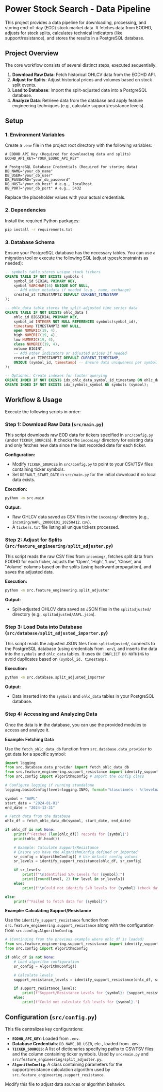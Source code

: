 # Power Stock Search - Data Pipeline

This project provides a data pipeline for downloading, processing, and storing end-of-day (EOD) stock market data. It fetches data from EODHD, adjusts for stock splits, calculates technical indicators (like support/resistance), and stores the results in a PostgreSQL database.

## Project Overview

The core workflow consists of several distinct steps, executed sequentially:

1.  **Download Raw Data**: Fetch historical OHLCV data from the EODHD API.
2.  **Adjust for Splits**: Adjust historical prices and volumes based on stock split events.
3.  **Load to Database**: Import the split-adjusted data into a PostgreSQL database.
4.  **Analyze Data**: Retrieve data from the database and apply feature engineering techniques (e.g., calculate support/resistance levels).

## Setup

### 1. Environment Variables

Create a `.env` file in the project root directory with the following variables:

```dotenv
# EODHD API Key (Required for downloading data and splits)
EODHD_API_KEY="YOUR_EODHD_API_KEY"

# PostgreSQL Database Credentials (Required for storing data)
DB_NAME="your_db_name"
DB_USER="your_db_user"
DB_PASSWORD="your_db_password"
DB_HOST="your_db_host" # e.g., localhost
DB_PORT="your_db_port" # e.g., 5432
```

Replace the placeholder values with your actual credentials.

### 2. Dependencies

Install the required Python packages:

```bash
pip install -r requirements.txt
```

### 3. Database Schema

Ensure your PostgreSQL database has the necessary tables. You can use a migration tool or execute the following SQL (adjust types/constraints as needed):

```sql
-- symbols table stores unique stock tickers
CREATE TABLE IF NOT EXISTS symbols (
    symbol_id SERIAL PRIMARY KEY,
    symbol VARCHAR(16) UNIQUE NOT NULL,
    -- Add other metadata if needed (e.g., name, exchange)
    created_at TIMESTAMPTZ DEFAULT CURRENT_TIMESTAMP
);

-- ohlc_data table stores the split-adjusted time series data
CREATE TABLE IF NOT EXISTS ohlc_data (
    ohlc_id BIGSERIAL PRIMARY KEY,
    symbol_id INTEGER NOT NULL REFERENCES symbols(symbol_id),
    timestamp TIMESTAMPTZ NOT NULL,
    open NUMERIC(19, 4),
    high NUMERIC(19, 4),
    low NUMERIC(19, 4),
    close NUMERIC(19, 4),
    volume BIGINT,
    -- Add other indicators or adjusted prices if needed
    created_at TIMESTAMPTZ DEFAULT CURRENT_TIMESTAMP,
    UNIQUE (symbol_id, timestamp) -- Ensure data uniqueness per symbol per timestamp
);

-- Optional: Create indexes for faster querying
CREATE INDEX IF NOT EXISTS idx_ohlc_data_symbol_id_timestamp ON ohlc_data (symbol_id, timestamp DESC);
CREATE INDEX IF NOT EXISTS idx_symbols_symbol ON symbols (symbol);
```

## Workflow & Usage

Execute the following scripts in order:

### Step 1: Download Raw Data (`src/main.py`)

This script downloads raw EOD data for tickers specified in `src/config.py` (under `TICKER_SOURCES`). It checks the `incoming/` directory for existing data and only fetches new data since the last recorded date for each ticker.

**Configuration:**
*   Modify `TICKER_SOURCES` in `src/config.py` to point to your CSV/TSV files containing ticker symbols.
*   Set `DEFAULT_START_DATE` in `src/main.py` for the initial download if no local data exists.

**Execution:**

```bash
python -m src.main
```

**Output:**
*   Raw OHLCV data saved as CSV files in the `incoming/` directory (e.g., `incoming/AAPL_20000101_20250412.csv`).
*   A `tickers.txt` file listing all unique tickers processed.

### Step 2: Adjust for Splits (`src/feature_engineering/split_adjuster.py`)

This script reads the raw CSV files from `incoming/`, fetches split data from EODHD for each ticker, adjusts the 'Open', 'High', 'Low', 'Close', and 'Volume' columns based on the splits (using backward propagation), and saves the adjusted data.

**Execution:**

```bash
python -m src.feature_engineering.split_adjuster
```

**Output:**
*   Split-adjusted OHLCV data saved as JSON files in the `splitadjusted/` directory (e.g., `splitadjusted/AAPL.json`).

### Step 3: Load Data into Database (`src/database/split_adjusted_importer.py`)

This script reads the adjusted JSON files from `splitadjusted/`, connects to the PostgreSQL database (using credentials from `.env`), and inserts the data into the `symbols` and `ohlc_data` tables. It uses `ON CONFLICT DO NOTHING` to avoid duplicates based on `(symbol_id, timestamp)`.

**Execution:**

```bash
python -m src.database.split_adjusted_importer
```

**Output:**
*   Data inserted into the `symbols` and `ohlc_data` tables in your PostgreSQL database.

### Step 4: Accessing and Analyzing Data

Once the data is in the database, you can use the provided modules to access and analyze it.

**Example: Fetching Data**

Use the `fetch_ohlc_data_db` function from `src.database.data_provider` to get data for a specific symbol:

```python
import logging
from src.database.data_provider import fetch_ohlc_data_db
from src.feature_engineering.support_resistance import identify_support_resistance
from src.config import AlgorithmConfig # Import the config class

# Configure logging if running standalone
logging.basicConfig(level=logging.INFO, format='%(asctime)s - %(levelname)s - %(message)s')

symbol = "AAPL"
start_date = "2024-01-01"
end_date = "2024-12-31"

# Fetch data from the database
ohlc_df = fetch_ohlc_data_db(symbol, start_date, end_date)

if ohlc_df is not None:
    print(f"Fetched {len(ohlc_df)} records for {symbol}")
    print(ohlc_df.head())

    # Example: Calculate Support/Resistance
    # Ensure you have the AlgorithmConfig defined or imported
    sr_config = AlgorithmConfig() # Use default config values
    sr_levels = identify_support_resistance(ohlc_df, sr_config)

    if sr_levels:
        print(f"\nIdentified S/R Levels for {symbol}:")
        print([round(level, 2) for level in sr_levels])
    else:
        print(f"\nCould not identify S/R levels for {symbol} (check data/config).")

else:
    print(f"Failed to fetch data for {symbol}")

```

**Example: Calculating Support/Resistance**

Use the `identify_support_resistance` function from `src.feature_engineering.support_resistance` along with the configuration from `src.config.AlgorithmConfig`:

```python
# (Continuing from the previous example where ohlc_df is loaded)
from src.feature_engineering.support_resistance import identify_support_resistance
from src.config import AlgorithmConfig

if ohlc_df is not None:
    # Load algorithm configuration
    sr_config = AlgorithmConfig()

    # Calculate levels
    support_resistance_levels = identify_support_resistance(ohlc_df, sr_config)

    if support_resistance_levels:
        print(f"Support/Resistance Levels for {symbol}: {support_resistance_levels}")
    else:
        print(f"Could not calculate S/R levels for {symbol}.")
```

## Configuration (`src/config.py`)

This file centralizes key configurations:

*   **`EODHD_API_KEY`**: Loaded from `.env`.
*   **Database Credentials**: `DB_NAME`, `DB_USER`, etc., loaded from `.env`.
*   **`TICKER_SOURCES`**: A list of dictionaries specifying paths to CSV/TSV files and the column containing ticker symbols. Used by `src/main.py` and `src/feature_engineering/split_adjuster.py`.
*   **`AlgorithmConfig`**: A class containing parameters for the support/resistance calculation algorithm used by `src.feature_engineering.support_resistance`.

Modify this file to adjust data sources or algorithm behavior.